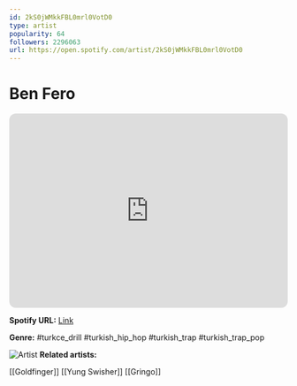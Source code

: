 ```yaml
---
id: 2kS0jWMkkFBL0mrl0VotD0
type: artist
popularity: 64
followers: 2296063
url: https://open.spotify.com/artist/2kS0jWMkkFBL0mrl0VotD0
---
```

# Ben Fero

<iframe style="border-radius:12px" src="https://open.spotify.com/embed/artist/2kS0jWMkkFBL0mrl0VotD0" width="100%" height="352" frameBorder="0" allowfullscreen="" allow="autoplay; clipboard-write; encrypted-media; fullscreen; picture-in-picture" loading="lazy"></iframe>

**Spotify URL:** [Link](https://open.spotify.com/artist/2kS0jWMkkFBL0mrl0VotD0)

**Genre:**  #turkce_drill #turkish_hip_hop #turkish_trap #turkish_trap_pop

![Artist](https://i.scdn.co/image/ab6761610000e5eb08f5a0ed33ac332fc946b34e)
**Related artists:**

[[Goldfinger]]
[[Yung Swisher]]
[[Gringo]]
